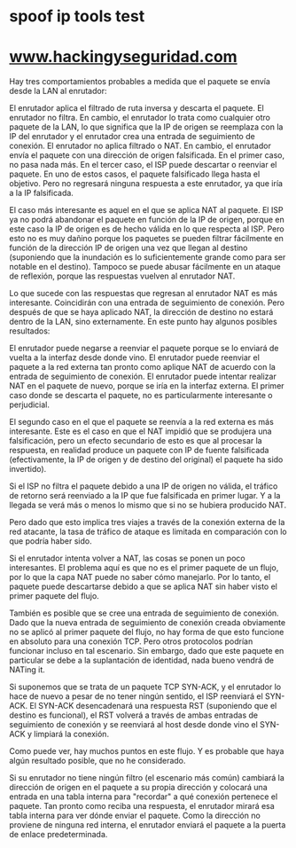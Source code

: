 # spoof ip tools test
# 
# www.hackingyseguridad.com

Hay tres comportamientos probables a medida que el paquete se envía desde la LAN al enrutador:

El enrutador aplica el filtrado de ruta inversa y descarta el paquete.
El enrutador no filtra. En cambio, el enrutador lo trata como cualquier otro paquete de la LAN, lo que significa que la IP de origen se reemplaza con la IP del enrutador y el enrutador crea una entrada de seguimiento de conexión.
El enrutador no aplica filtrado o NAT. En cambio, el enrutador envía el paquete con una dirección de origen falsificada.
En el primer caso, no pasa nada más. En el tercer caso, el ISP puede descartar o reenviar el paquete. En uno de estos casos, el paquete falsificado llega hasta el objetivo. Pero no regresará ninguna respuesta a este enrutador, ya que iría a la IP falsificada.

El caso más interesante es aquel en el que se aplica NAT al paquete. El ISP ya no podrá abandonar el paquete en función de la IP de origen, porque en este caso la IP de origen es de hecho válida en lo que respecta al ISP. Pero esto no es muy dañino porque los paquetes se pueden filtrar fácilmente en función de la dirección IP de origen una vez que llegan al destino (suponiendo que la inundación es lo suficientemente grande como para ser notable en el destino). Tampoco se puede abusar fácilmente en un ataque de reflexión, porque las respuestas vuelven al enrutador NAT.

Lo que sucede con las respuestas que regresan al enrutador NAT es más interesante. Coincidirán con una entrada de seguimiento de conexión. Pero después de que se haya aplicado NAT, la dirección de destino no estará dentro de la LAN, sino externamente. En este punto hay algunos posibles resultados:

El enrutador puede negarse a reenviar el paquete porque se lo enviará de vuelta a la interfaz desde donde vino.
El enrutador puede reenviar el paquete a la red externa tan pronto como aplique NAT de acuerdo con la entrada de seguimiento de conexión.
El enrutador puede intentar realizar NAT en el paquete de nuevo, porque se iría en la interfaz externa.
El primer caso donde se descarta el paquete, no es particularmente interesante o perjudicial.

El segundo caso en el que el paquete se reenvía a la red externa es más interesante. Este es el caso en que el NAT impidió que se produjera una falsificación, pero un efecto secundario de esto es que al procesar la respuesta, en realidad produce un paquete con IP de fuente falsificada (efectivamente, la IP de origen y de destino del original) el paquete ha sido invertido).

Si el ISP no filtra el paquete debido a una IP de origen no válida, el tráfico de retorno será reenviado a la IP que fue falsificada en primer lugar. Y a la llegada se verá más o menos lo mismo que si no se hubiera producido NAT.

Pero dado que esto implica tres viajes a través de la conexión externa de la red atacante, la tasa de tráfico de ataque es limitada en comparación con lo que podría haber sido.

Si el enrutador intenta volver a NAT, las cosas se ponen un poco interesantes. El problema aquí es que no es el primer paquete de un flujo, por lo que la capa NAT puede no saber cómo manejarlo. Por lo tanto, el paquete puede descartarse debido a que se aplica NAT sin haber visto el primer paquete del flujo.

También es posible que se cree una entrada de seguimiento de conexión. Dado que la nueva entrada de seguimiento de conexión creada obviamente no se aplicó al primer paquete del flujo, no hay forma de que esto funcione en absoluto para una conexión TCP. Pero otros protocolos podrían funcionar incluso en tal escenario. Sin embargo, dado que este paquete en particular se debe a la suplantación de identidad, nada bueno vendrá de NATing it.

Si suponemos que se trata de un paquete TCP SYN-ACK, y el enrutador lo hace de nuevo a pesar de no tener ningún sentido, el ISP reenviará el SYN-ACK. El SYN-ACK desencadenará una respuesta RST (suponiendo que el destino es funcional), el RST volverá a través de ambas entradas de seguimiento de conexión y se reenviará al host desde donde vino el SYN-ACK y limpiará la conexión.

Como puede ver, hay muchos puntos en este flujo. Y es probable que haya algún resultado posible, que no he considerado.

Si su enrutador no tiene ningún filtro (el escenario más común) cambiará la dirección de origen en el paquete a su propia dirección y colocará una entrada en una tabla interna para "recordar" a qué conexión pertenece el paquete. Tan pronto como reciba una respuesta, el enrutador mirará esa tabla interna para ver dónde enviar el paquete. Como la dirección no proviene de ninguna red interna, el enrutador enviará el paquete a la puerta de enlace predeterminada.
